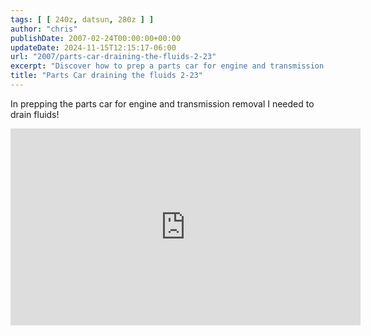 ```yaml
---
tags: [ [ 240z, datsun, 280z ] ]
author: "chris"
publishDate: 2007-02-24T00:00:00+00:00
updateDate: 2024-11-15T12:15:17-06:00
url: "2007/parts-car-draining-the-fluids-2-23"
excerpt: "Discover how to prep a parts car for engine and transmission removal by properly draining fluids."
title: "Parts Car draining the fluids 2-23"
---
```


In prepping the parts car for engine and transmission removal I needed to drain fluids!

<iframe width="560" height="315" src="https://www.youtube.com/embed/xMh0b4KT2uo?si=fv5ogxzypUXJfKdX" title="YouTube video player" frameborder="0" allow="accelerometer; autoplay; clipboard-write; encrypted-media; gyroscope; picture-in-picture; web-share" referrerpolicy="strict-origin-when-cross-origin" allowfullscreen></iframe>
